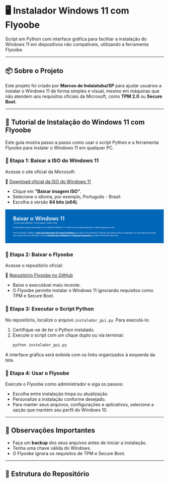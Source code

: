 # 🖥️ Instalador Windows 11 com Flyoobe

Script em Python com interface gráfica para facilitar a instalação do Windows 11 em dispositivos não compatíveis, utilizando a ferramenta Flyoobe.

---

## 📦 Sobre o Projeto

Este projeto foi criado por **Marcos de Indaiatuba/SP** para ajudar usuários a instalar o Windows 11 de forma simples e visual, mesmo em máquinas que não atendem aos requisitos oficiais da Microsoft, como **TPM 2.0** ou **Secure Boot**.

---

## 🧭 Tutorial de Instalação do Windows 11 com Flyoobe

Este guia mostra passo a passo como usar o script Python e a ferramenta Flyoobe para instalar o Windows 11 em qualquer PC.

### 🔹 Etapa 1: Baixar a ISO do Windows 11

Acesse o site oficial da Microsoft:

🔗 [Download oficial da ISO do Windows 11](https://www.microsoft.com/pt-br/software-download/windows11)

- Clique em **"Baixar imagem ISO"**.
- Selecione o idioma, por exemplo, Português - Brasil.
- Escolha a versão **64 bits (x64)**.

![Página oficial de download do Windows 11](assets/WIN11.png)

### 🔹 Etapa 2: Baixar o Flyoobe

Acesse o repositório oficial:

🔗 [Repositório Flyoobe no GitHub](https://github.com/builtbybel/Flyoobe)

- Baixe o executável mais recente.
- O Flyoobe permite instalar o Windows 11 ignorando requisitos como TPM e Secure Boot.

### 🔹 Etapa 3: Executar o Script Python

No repositório, localize o arquivo `instalador_gui.py`. Para executá-lo:

1.  Certifique-se de ter o Python instalado.
2.  Execute o script com um clique duplo ou via terminal:
    ```bash
    python instalador_gui.py
    ```

A interface gráfica será exibida com os links organizados à esquerda da tela.

### 🔹 Etapa 4: Usar o Flyoobe

Execute o Flyoobe como administrador e siga os passos:

- Escolha entre instalação limpa ou atualização.
- Personalize a instalação conforme desejado.
- Para manter seus arquivos, configurações e aplicativos, selecione a opção que mantém seu perfil do Windows 10.

---

## 📌 Observações Importantes

- Faça um **backup** dos seus arquivos antes de iniciar a instalação.
- Tenha uma chave válida do Windows.
- O Flyoobe ignora os requisitos de TPM e Secure Boot.

---

## 📁 Estrutura do Repositório

